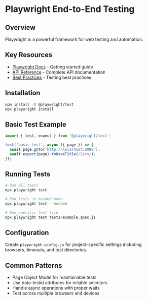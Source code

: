 # Playwright End-to-End Testing


## Overview

Playwright is a powerful framework for web testing and automation.


## Key Resources

- [Playwright Docs](https://playwright.dev/docs/intro) - Getting started guide
- [API Reference](https://playwright.dev/docs/api/class-playwright) - Complete API documentation
- [Best Practices](https://playwright.dev/docs/best-practices) - Testing best practices


## Installation

```bash
npm install -D @playwright/test
npx playwright install
```


## Basic Test Example

```javascript
import { test, expect } from '@playwright/test';

test('basic test', async ({ page }) => {
  await page.goto('http://localhost:8080');
  await expect(page).toHaveTitle(/Zero/);
});
```


## Running Tests

```bash
# Run all tests
npx playwright test

# Run tests in headed mode
npx playwright test --headed

# Run specific test file
npx playwright test tests/example.spec.js
```


## Configuration

Create `playwright.config.js` for project-specific settings including browsers, timeouts, and test directories.


## Common Patterns

- Page Object Model for maintainable tests
- Use data-testid attributes for reliable selectors
- Handle async operations with proper waits
- Test across multiple browsers and devices
